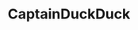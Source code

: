 ---
git: https://github.com/githubsaturn/captainduckduck
logohandle: captainduckduck
sort: captainduckduck
title: CaptainDuckDuck
website: https://captainduckduck.com/
---
